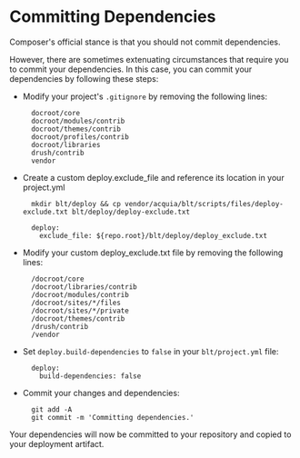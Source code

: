 # Committing Dependencies

Composer's official stance is that you should not commit dependencies.

However, there are sometimes extenuating circumstances that require you to commit your dependencies. In this case, you can commit your dependencies by following these steps:

* Modify your project's `.gitignore` by removing the following lines:

        docroot/core
        docroot/modules/contrib
        docroot/themes/contrib
        docroot/profiles/contrib
        docroot/libraries
        drush/contrib
        vendor

* Create a custom deploy.exclude_file and reference its location in your project.yml

        mkdir blt/deploy && cp vendor/acquia/blt/scripts/files/deploy-exclude.txt blt/deploy/deploy-exclude.txt
        
        deploy:
          exclude_file: ${repo.root}/blt/deploy/deploy_exclude.txt

* Modify your custom deploy_exclude.txt file by removing the following lines:

        /docroot/core
        /docroot/libraries/contrib
        /docroot/modules/contrib
        /docroot/sites/*/files
        /docroot/sites/*/private
        /docroot/themes/contrib
        /drush/contrib
        /vendor

* Set `deploy.build-dependencies` to `false` in your `blt/project.yml` file:

        deploy:
          build-dependencies: false

* Commit your changes and dependencies:

        git add -A
        git commit -m 'Committing dependencies.'

Your dependencies will now be committed to your repository and copied to your deployment artifact.
